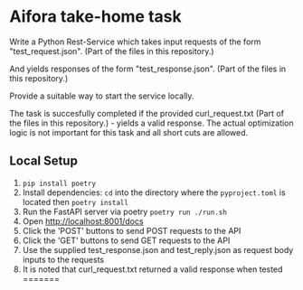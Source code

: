 # Aifora take-home task

Write a Python Rest-Service which takes input requests of the form "test\_request.json". (Part of the files in this repository.)

And yields responses of the form "test\_response.json". (Part of the files in this repository.)

Provide a suitable way to start the service locally.

The task is succesfully completed if the provided curl_request.txt (Part of the files in this repository.) - yields a valid response. The actual optimization logic is not important
for this task and all short cuts are allowed.

## Local Setup

1. `pip install poetry`
2. Install dependencies: `cd` into the directory where the `pyproject.toml` is located then `poetry install`
3. Run the FastAPI server via poetry `poetry run ./run.sh`
4. Open <http://localhost:8001/docs>
5. Click the 'POST' buttons to send POST requests to the API
6. Click the 'GET' buttons to send GET requests to the API
7. Use the supplied test\_response.json and test\_reply.json as request body inputs to the requests
8. It is noted that curl\_request.txt returned a valid response when tested
=======
